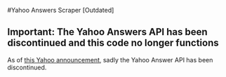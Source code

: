 #Yahoo Answers Scraper [Outdated]
## Important: The Yahoo Answers API has been discontinued and this code no longer functions
As of [this Yahoo announcement](https://yahoodevelopers.tumblr.com/post/86260183503/yahoo-answers-apis-will-be-removed-as-of-june-3), sadly the Yahoo Answer API has been discontinued.
